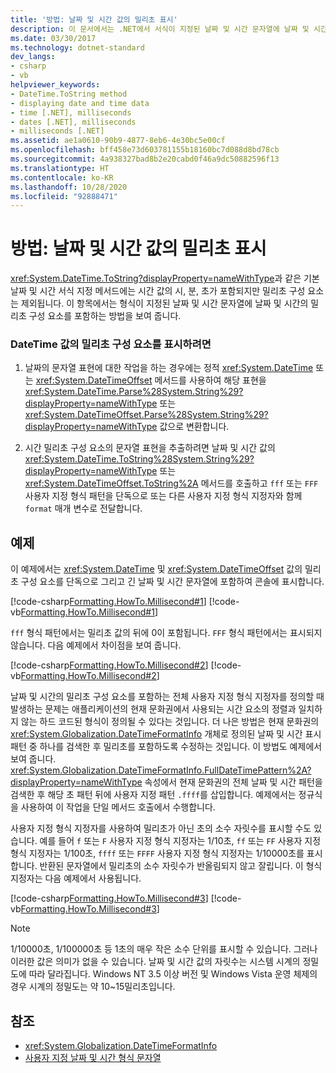 ```yaml
---
title: '방법: 날짜 및 시간 값의 밀리초 표시'
description: 이 문서에서는 .NET에서 서식이 지정된 날짜 및 시간 문자열에 날짜 및 시간의 밀리초 구성 요소를 포함하는 방법을 알아봅니다.
ms.date: 03/30/2017
ms.technology: dotnet-standard
dev_langs:
- csharp
- vb
helpviewer_keywords:
- DateTime.ToString method
- displaying date and time data
- time [.NET], milliseconds
- dates [.NET], milliseconds
- milliseconds [.NET]
ms.assetid: ae1a0610-90b9-4877-8eb6-4e30bc5e00cf
ms.openlocfilehash: bff458e73d603781155b18160bc7d088d8bd78cb
ms.sourcegitcommit: 4a938327bad8b2e20cabd0f46a9dc50882596f13
ms.translationtype: HT
ms.contentlocale: ko-KR
ms.lasthandoff: 10/28/2020
ms.locfileid: "92888471"
---
```

# <a name="how-to-display-milliseconds-in-date-and-time-values"></a>방법: 날짜 및 시간 값의 밀리초 표시
<xref:System.DateTime.ToString?displayProperty=nameWithType>과 같은 기본 날짜 및 시간 서식 지정 메서드에는 시간 값의 시, 분, 초가 포함되지만 밀리초 구성 요소는 제외됩니다. 이 항목에서는 형식이 지정된 날짜 및 시간 문자열에 날짜 및 시간의 밀리초 구성 요소를 포함하는 방법을 보여 줍니다.  
  
### <a name="to-display-the-millisecond-component-of-a-datetime-value"></a>DateTime 값의 밀리초 구성 요소를 표시하려면  
  
1. 날짜의 문자열 표현에 대한 작업을 하는 경우에는 정적 <xref:System.DateTime> 또는 <xref:System.DateTimeOffset> 메서드를 사용하여 해당 표현을 <xref:System.DateTime.Parse%28System.String%29?displayProperty=nameWithType> 또는 <xref:System.DateTimeOffset.Parse%28System.String%29?displayProperty=nameWithType> 값으로 변환합니다.  
  
2. 시간 밀리초 구성 요소의 문자열 표현을 추출하려면 날짜 및 시간 값의 <xref:System.DateTime.ToString%28System.String%29?displayProperty=nameWithType> 또는 <xref:System.DateTimeOffset.ToString%2A> 메서드를 호출하고 `fff` 또는 `FFF` 사용자 지정 형식 패턴을 단독으로 또는 다른 사용자 지정 형식 지정자와 함께 `format` 매개 변수로 전달합니다.  
  
## <a name="example"></a>예제  
 이 예제에서는 <xref:System.DateTime> 및 <xref:System.DateTimeOffset> 값의 밀리초 구성 요소를 단독으로 그리고 긴 날짜 및 시간 문자열에 포함하여 콘솔에 표시합니다.  
  
 [!code-csharp[Formatting.HowTo.Millisecond#1](../../../samples/snippets/csharp/VS_Snippets_CLR/Formatting.HowTo.Millisecond/cs/Millisecond.cs#1)]
 [!code-vb[Formatting.HowTo.Millisecond#1](../../../samples/snippets/visualbasic/VS_Snippets_CLR/Formatting.HowTo.Millisecond/vb/Millisecond.vb#1)]  
  
 `fff` 형식 패턴에서는 밀리초 값의 뒤에 0이 포함됩니다. `FFF` 형식 패턴에서는 표시되지 않습니다. 다음 예제에서 차이점을 보여 줍니다.  
  
 [!code-csharp[Formatting.HowTo.Millisecond#2](../../../samples/snippets/csharp/VS_Snippets_CLR/Formatting.HowTo.Millisecond/cs/Millisecond.cs#2)]
 [!code-vb[Formatting.HowTo.Millisecond#2](../../../samples/snippets/visualbasic/VS_Snippets_CLR/Formatting.HowTo.Millisecond/vb/Millisecond.vb#2)]  
  
 날짜 및 시간의 밀리초 구성 요소를 포함하는 전체 사용자 지정 형식 지정자를 정의할 때 발생하는 문제는 애플리케이션의 현재 문화권에서 사용되는 시간 요소의 정렬과 일치하지 않는 하드 코드된 형식이 정의될 수 있다는 것입니다. 더 나은 방법은 현재 문화권의 <xref:System.Globalization.DateTimeFormatInfo> 개체로 정의된 날짜 및 시간 표시 패턴 중 하나를 검색한 후 밀리초를 포함하도록 수정하는 것입니다. 이 방법도 예제에서 보여 줍니다. <xref:System.Globalization.DateTimeFormatInfo.FullDateTimePattern%2A?displayProperty=nameWithType> 속성에서 현재 문화권의 전체 날짜 및 시간 패턴을 검색한 후 해당 초 패턴 뒤에 사용자 지정 패턴 `.ffff`를 삽입합니다. 예제에서는 정규식을 사용하여 이 작업을 단일 메서드 호출에서 수행합니다.  
  
 사용자 지정 형식 지정자를 사용하여 밀리초가 아닌 초의 소수 자릿수를 표시할 수도 있습니다. 예를 들어 `f` 또는 `F` 사용자 지정 형식 지정자는 1/10초, `ff` 또는 `FF` 사용자 지정 형식 지정자는 1/100초, `ffff` 또는 `FFFF` 사용자 지정 형식 지정자는 1/10000초를 표시합니다. 반환된 문자열에서 밀리초의 소수 자릿수가 반올림되지 않고 잘립니다. 이 형식 지정자는 다음 예제에서 사용됩니다.  
  
 [!code-csharp[Formatting.HowTo.Millisecond#3](../../../samples/snippets/csharp/VS_Snippets_CLR/Formatting.HowTo.Millisecond/cs/Millisecond.cs#3)]
 [!code-vb[Formatting.HowTo.Millisecond#3](../../../samples/snippets/visualbasic/VS_Snippets_CLR/Formatting.HowTo.Millisecond/vb/Millisecond.vb#3)]  
  
> [!NOTE]
> 1/10000초, 1/100000초 등 1초의 매우 작은 소수 단위를 표시할 수 있습니다. 그러나 이러한 값은 의미가 없을 수 있습니다. 날짜 및 시간 값의 자릿수는 시스템 시계의 정밀도에 따라 달라집니다. Windows NT 3.5 이상 버전 및 Windows Vista 운영 체제의 경우 시계의 정밀도는 약 10~15밀리초입니다.  
  
## <a name="see-also"></a>참조

- <xref:System.Globalization.DateTimeFormatInfo>
- [사용자 지정 날짜 및 시간 형식 문자열](custom-date-and-time-format-strings.md)
